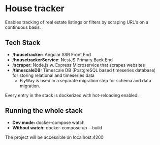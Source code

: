 # House tracker
Enables tracking of real estate listings or filters by scraping URL's on a continuous basis.

## Tech Stack
- /**housetracker:** Angular SSR Front End
- /**housetrackerService:** NestJS Primary Back End
- /**scraper:** Node.js w. Express Microservice that scrapes websites
- /**timescaleDB:** Timescale DB (PostgreSQL based timeseries database) for storing relational and timeseries data
  - FlyWay is used in a separate migration step for schema and data migration.

Every entry in the stack is dockerized with hot-reloading enabled.

## Running the whole stack
- **Dev mode:** docker-compose watch 
- **Without watch:** docker-compose up --build

The project will be accessible on localhost:4200
